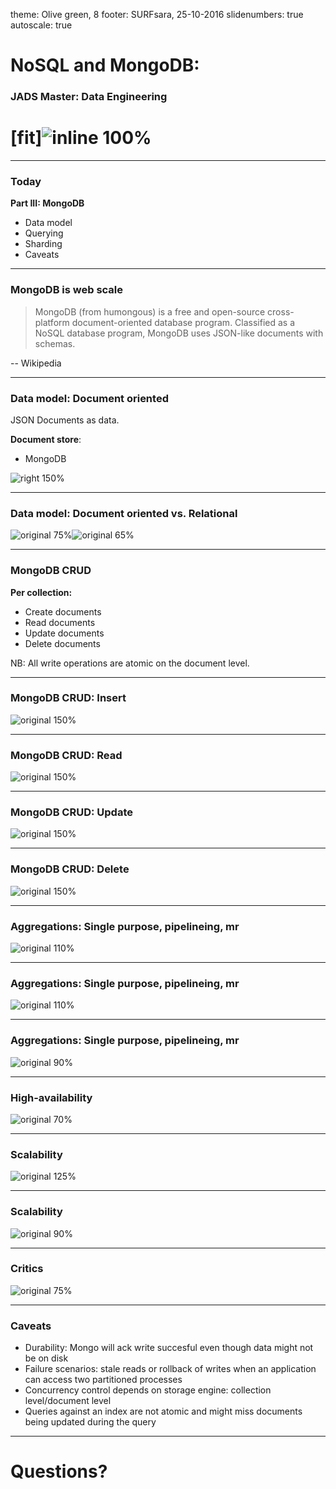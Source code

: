 theme: Olive green, 8
footer: SURFsara, 25-10-2016
slidenumbers: true
autoscale: true

# NoSQL and MongoDB: 
### JADS Master: Data Engineering

# [fit]![inline 100%](sources/db_landscape.png)

---
### Today

__Part III: MongoDB__
- Data model
- Querying
- Sharding
- Caveats

---
### MongoDB is web scale

> MongoDB (from humongous) is a free and open-source cross-platform document-oriented database program. Classified as a NoSQL database program, MongoDB uses JSON-like documents with schemas. 

-- Wikipedia

---
### Data model: Document oriented
JSON Documents as data.

__Document store__:
- MongoDB

![right 150%](sources/docstores.png)

---
### Data model: Document oriented vs. Relational

![original 75%](sources/mongorelmodel.png)![original 65%](sources/mongodm.png)

---
### MongoDB CRUD
__Per collection:__

- Create documents
- Read documents
- Update documents
- Delete documents

NB: All write operations are atomic on the document level.

---
### MongoDB CRUD: Insert
![original 150%](sources/mongoinsert.png)

---
### MongoDB CRUD: Read
![original 150%](sources/mongofind.png)

---
### MongoDB CRUD: Update
![original 150%](sources/mongoupdate.png)

---
### MongoDB CRUD: Delete
![original 150%](sources/mongodel.png)

---
### Aggregations: Single purpose, pipelineing, mr
![original 110%](sources/mongodist.png)

---
### Aggregations: Single purpose, pipelineing, mr
![original 110%](sources/mongoagg.png)

---
### Aggregations: Single purpose, pipelineing, mr
![original 90%](sources/mongomr.png)

---
### High-availability
![original 70%](sources/mongoreplication.png)

---
### Scalability
![original 125%](sources/mongo-sharding.png)

---
### Scalability
![original 90%](sources/mongosharding2.png)

---
### Critics 
![original 75%](sources/webscale.png)

---
### Caveats
- Durability: Mongo will ack write succesful even though data might not be on disk
- Failure scenarios: stale reads or rollback of writes when an application can access two partitioned processes
- Concurrency control depends on storage engine: collection level/document level
- Queries against an index are not atomic and might miss documents being updated during the query

---
# Questions?

